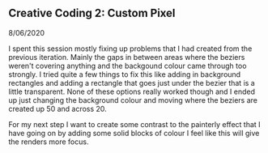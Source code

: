 ## Creative Coding 2: Custom Pixel

8/06/2020

I spent this session mostly fixing up problems that I had created from the previous iteration. Mainly the gaps in between areas where the beziers weren't covering anything and the backgound colour came through too strongly. I tried quite a few things to fix this like adding in background rectangles and adding a rectangle that goes just under the bezier that is a little transparent. None of these options really worked though and I ended up just changing the background colour and moving where the beziers are created up 50 and across 20.

For my next step I want to create some contrast to the painterly effect that I have going on by adding some solid blocks of colour I feel like this will give the renders more focus.
